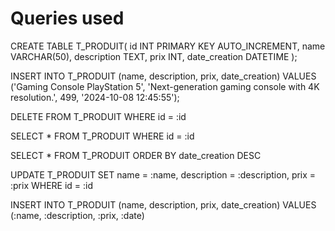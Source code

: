 # Queries used

CREATE TABLE T_PRODUIT(
id INT PRIMARY KEY AUTO_INCREMENT,
name VARCHAR(50),
description TEXT,
prix INT,
date_creation DATETIME
);

INSERT INTO T_PRODUIT (name, description, prix, date_creation)
VALUES ('Gaming Console PlayStation 5', 'Next-generation gaming console with 4K resolution.', 499, '2024-10-08 12:45:55');

DELETE FROM T_PRODUIT WHERE id = :id

SELECT \* FROM T_PRODUIT WHERE id = :id

SELECT \* FROM T_PRODUIT ORDER BY date_creation DESC

UPDATE T_PRODUIT SET name = :name, description = :description, prix = :prix WHERE id = :id

INSERT INTO T_PRODUIT (name, description, prix, date_creation) VALUES (:name, :description, :prix, :date)
